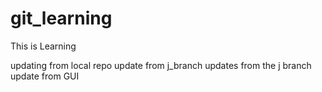 # git_learning
This is Learning

updating from local repo
update from j_branch 
updates from the j branch 
update from GUI
